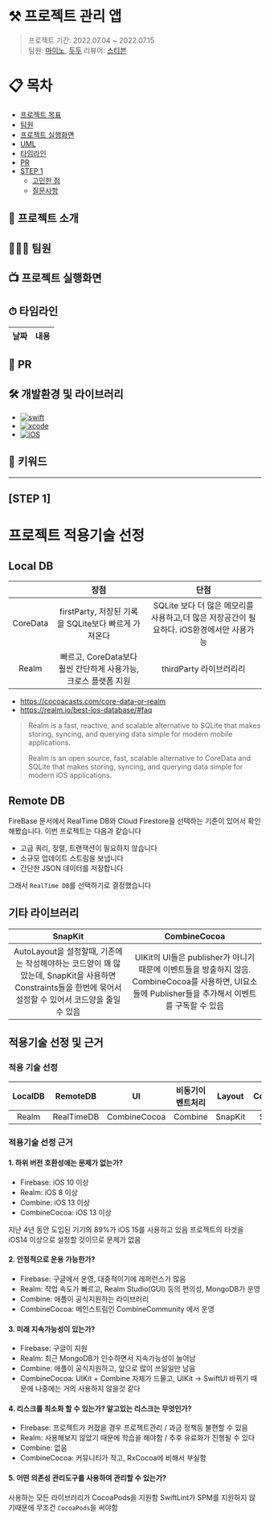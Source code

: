 # ⚒ 프로젝트 관리 앱

> 프로젝트 기간: 2022.07.04 ~ 2022.07.15 <br>
> 팀원: [마이노](https://github.com/Mino777), [두두](https://github.com/FirstDo)
> 리뷰어: [스티븐](https://github.com/stevenkim18)

# 📋 목차
- [프로젝트 목표](#-프로젝트-소개)
- [팀원](#-팀원)
- [프로젝트 실행화면](#-프로젝트-실행화면)
- [UML](#uml)
- [타임라인](#-타임라인)
- [PR](#-pr)
- [STEP 1](#step-1)
    + [고민한 점](#고민한-점)
    + [질문사항](#질문사항)

## 🔎 프로젝트 소개

## 👨‍👦‍👦 팀원


## 📺 프로젝트 실행화면


## ⏱ 타임라인
|날짜|내용|
|--|--|

    
## 👀 PR


## 🛠 개발환경 및 라이브러리
- [![swift](https://img.shields.io/badge/swift-5.6-orange)]()
- [![xcode](https://img.shields.io/badge/Xcode-13.4.1-blue)]()
- [![iOS](https://img.shields.io/badge/iOS-14.1-red)]()

## 🔑 키워드

---

## [STEP 1]
# 프로젝트 적용기술 선정

## Local DB
||장점|단점|
|:---:|:---:|:---:|
|CoreData|firstParty, 저장된 기록을 SQLite보다 빠르게 가져온다|SQLite 보다 더 많은 메모리를 사용하고,더 많은 저장공간이 필요하다. iOS환경에서만 사용가능 |
|Realm|빠르고, CoreData보다 훨씬 간단하게 사용가능, 크로스 플랫폼 지원|thirdParty 라이브러리리|

- https://cocoacasts.com/core-data-or-realm
- https://realm.io/best-ios-database/#faq

> Realm is a fast, reactive, and scalable alternative to SQLite that makes storing, syncing, and querying data simple for modern mobile applications.
>
> Realm is an open source, fast, scalable alternative to CoreData and SQLite that makes storing, syncing, and querying data simple for modern iOS applications.

## Remote DB

FireBase 문서에서 RealTime DB와 Cloud Firestore을 선택하는 기준이 있어서 확인해봤습니다.
이번 프로젝트는 다음과 같습니다
- 고급 쿼리, 정렬, 트랜잭션이 필요하지 않습니다
- 소규모 업데이트 스트림을 보냅니다 
- 간단한 JSON 데이터를 저장합니다

그래서 `RealTime DB`를 선택하기로 결정했습니다

## 기타 라이브러리

|SnapKit|CombineCocoa|
|:---:|:---:|
| AutoLayout을 설정할때, 기존에는 작성해야하는 코드양이 꽤 많았는데, SnapKit을 사용하면 Constraints들을 한번에 묶어서 설정할 수 있어서 코드양을 줄일수 있음 | UIKit의 UI들은 publisher가 아니기 때문에 이벤트들을 방출하지 않음. CombineCocoa를 사용하면, UI요소들에 Publisher들을 추가해서 이벤트를 구독할 수 있음|

## 적용기술 선정 및 근거

### 적용 기술 선정

|LocalDB|RemoteDB|UI|비동기이벤트처리|Layout|Convention|의존성관리도구|
|:---:|:---:|:---:|:---:|:---:|:---:|:---:|
|Realm|RealTimeDB|CombineCocoa|Combine|SnapKit|SwiftLint|CocoaPod|

### 적용기술 선정 근거

#### 1. 하위 버전 호환성에는 문제가 없는가?

- Firebase: iOS 10 이상
- Realm: iOS 8 이상
- Combine: iOS 13 이상
- CombineCocoa: iOS 13 이상

지난 4년 동안 도입된 기기의 89%가 iOS 15를 사용하고 있음
프로젝트의 타겟을 iOS14 이상으로 설정할 것이므로 문제가 없음

#### 2. 안정적으로 운용 가능한가?

- Firebase: 구글에서 운영, 대중적이기에 레퍼런스가 많음
- Realm: 작업 속도가 빠르고, Realm Studio(GUI) 등의 편의성, MongoDB가 운영
- Combine: 애플이 공식지원하는 라이브러리
- CombineCocoa: 메인스트림인 CombineCommunity 에서 운영

#### 3. 미래 지속가능성이 있는가?

- Firebase: 구글이 지원
- Realm: 최근 MongoDB가 인수하면서 지속가능성이 늘어남
- Combine: 애플이 공식지원하고, 앞으로 많이 쓰일일만 남음
- CombineCocoa: UIKit + Combine 자체가 드물고, UIKit -> SwiftUI 바뀌기 때문에 나중에는 거의 사용하지 않을것 같다

#### 4. 리스크를 최소화 할 수 있는가? 알고있는 리스크는 무엇인가?

- Firebase: 프로젝트가 커졌을 경우 프로젝트관리 / 과금 정책등 불편할 수 있음
- Realm: 사용해보지 않았기 때문에 학습을 해야함 / 추후 유료화가 진행될 수 있다
- Combine: 없음
- CombineCocoa: 커뮤니티가 작고, RxCocoa에 비해서 부실함

#### 5. 어떤 의존성 관리도구를 사용하여 관리할 수 있는가?

사용하는 모든 라이브러리가 CocoaPods을 지원함
SwiftLint가 SPM를 지원하지 않기때문에 무조건 `CocoaPods`을 써야함

